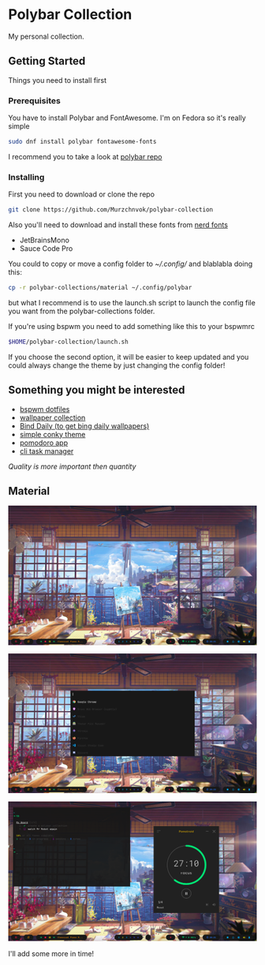 # Polybar Collection

My personal collection.

## Getting Started

Things you need to install first

### Prerequisites

You have to install Polybar and FontAwesome. I'm on Fedora so it's really simple

```bash
sudo dnf install polybar fontawesome-fonts
```

I recommend you to take a look at [polybar repo](https://github.com/polybar/polybar)

### Installing

First you need to download or clone the repo

```bash
git clone https://github.com/Murzchnvok/polybar-collection
```

Also you'll need to download and install these fonts from [nerd fonts](https://www.nerdfonts.com/font-downloads)

* JetBrainsMono
* Sauce Code Pro

You could to copy or move a config folder to *~/.config/* and blablabla doing this:

```bash
cp -r polybar-collections/material ~/.config/polybar
```

but what I recommend is to use the launch.sh script to launch the config file you want from the polybar-collections folder.

If you're using bspwm you need to add something like this to your bspwmrc

```bash
$HOME/polybar-collection/launch.sh
```

If you choose the second option, it will be easier to keep updated and you could always change the theme by just changing the config folder!

## Something you might be interested

* [bspwm dotfiles](https://github.com/Murzchnvok/dotfiles-bspwm)
* [wallpaper collection](https://drive.google.com/drive/folders/1o1qjRgkJtnF_8uGB1z6MRsQUjWinHUsw?usp=sharing)
* [Bind Daily (to get bing daily wallpapers)](https://github.com/Murzchnvok/bing-daily)
* [simple conky theme](https://github.com/Murzchnvok/simple-conky)
* [pomodoro app](https://github.com/Splode/pomotroid)
* [cli task manager](https://github.com/klaussinani/taskbook)

*Quality is more important then quantity*

## Material

![desktop](screenshots/material/desktop.png)

![rofi](screenshots/material/rofi.png)

![some apps](screenshots/material/some-apps.png)

I'll add some more in time!
